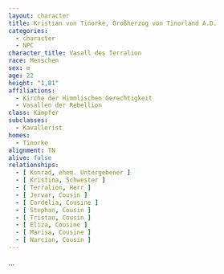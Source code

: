```yaml
---
layout: character
title: Kristian von Tinorke, Großherzog von Tinorland A.D.
categories:
  - character
  - NPC
character_title: Vasall des Terralion
race: Menschen
sex: m
age: 22
height: "1,81"
affiliations:
  - Kirche der Himmlischen Gerechtigkeit
  - Vasallen der Rebellion
class: Kämpfer
subclasses:
  - Kavallerist
homes:
  - Tinorke
alignment: TN
alive: false
relationships:
  - [ Konrad, ehem. Untergebener ]
  - [ Kristina, Schwester ]
  - [ Terralion, Herr ]
  - [ Jervar, Cousin ]
  - [ Cordelia, Cousine ]
  - [ Stephan, Cousin ]
  - [ Tristan, Cousin ]
  - [ Eliza, Cousine ]
  - [ Marisa, Cousine ]
  - [ Narcian, Cousin ]
---
```


...